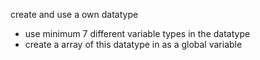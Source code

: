 create and use a own datatype
- use minimum 7 different variable types in the datatype
- create a array of this datatype in as a global variable

